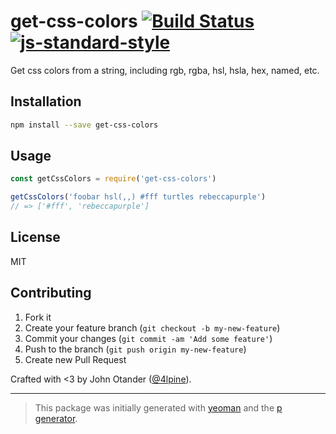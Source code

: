 # get-css-colors [![Build Status](https://secure.travis-ci.org/cssstats/get-css-colors.svg?branch=master)](https://travis-ci.org/cssstats/get-css-colors) [![js-standard-style](https://img.shields.io/badge/code%20style-standard-brightgreen.svg?style=flat)](https://github.com/feross/standard)

Get css colors from a string, including rgb, rgba, hsl, hsla, hex, named, etc.

## Installation

```bash
npm install --save get-css-colors
```

## Usage

```javascript
const getCssColors = require('get-css-colors')

getCssColors('foobar hsl(,,) #fff turtles rebeccapurple')
// => ['#fff', 'rebeccapurple']
```

## License

MIT

## Contributing

1. Fork it
2. Create your feature branch (`git checkout -b my-new-feature`)
3. Commit your changes (`git commit -am 'Add some feature'`)
4. Push to the branch (`git push origin my-new-feature`)
5. Create new Pull Request

Crafted with <3 by John Otander ([@4lpine](https://twitter.com/4lpine)).

---

> This package was initially generated with [yeoman](http://yeoman.io) and the [p generator](https://github.com/johnotander/generator-p.git).
